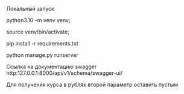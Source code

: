 Локальный запуск

python3.10 -m venv venv;

source venv/bin/activate;

pip install -r requirements.txt

python manage.py runserver

Ссылка на документацию swagger http:127.0.0.1:8000/api/v1/schema/swagger-ui/

Для получения курса в рублях второй параметр оставить пустым
